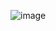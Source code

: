 ![image](https://user-images.githubusercontent.com/3786786/173518954-2183d97d-6854-4e41-99ed-433c4ef94f0c.png)
